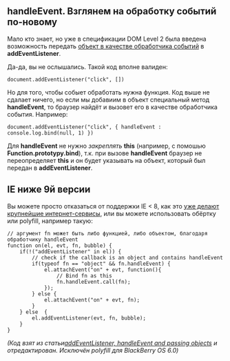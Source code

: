 ## handleEvent. Взглянем на обработку событий по-новому

Мало кто знает, но уже в спецификации DOM Level 2 была введена возможность передать [объект в качестве обработчика событий](http://www.w3.org/TR/DOM-Level-2-Events/events.html#Events-EventListener)
в **addEventListener**.

Да-да, вы не ослышались. Такой код вполне валиден:

    document.addEventListener("click", [])

Но для того, чтобы собыет обработать нужна функция. Код выше не сдалает ничего, но если мы добавиим в объект специальный
метод **handleEvent**, то браузер найдёт и вызовет его в качестве обработчика события. Например:

    document.addEventListener("click", { handleEvent : console.log.bind(null, 1) })

Для **handleEvent** не нужно _закреплять_ **this** (например, с помошью **Function.prototypy.bind**), т.к. при вызове
**handleEvent** браузер не переопределяет **this** и он будет указывать на объект, который был передан в **addEventListener**.


## IE ниже 9й версии

Вы можете просто отказаться от поддержки IE < 8, как это [уже делают крупнейшие интернет-сервисы](http://habrahabr.ru/post/151536/),
или вы можете использовать обёртку или polyfill, например такую:

    // аргумент fn может быть либо функцией, либо объектом, благодаря обработчику handleEvent
    function on(el, evt, fn, bubble) {
        if(!("addEventListener" in el)) {
            // check if the callback is an object and contains handleEvent
            if(typeof fn == "object" && fn.handleEvent) {
                el.attachEvent("on" + evt, function(){
                    // Bind fn as this
                    fn.handleEvent.call(fn);
                });
            } else {
                el.attachEvent("on" + evt, fn);
            }
        } else  {
            el.addEventListener(evt, fn, bubble);
        }
    }

_(Код взят из статьи[addEventListener, handleEvent and passing objects](http://www.thecssninja.com/javascript/handleevent) и отредактирован. Исключён polyfill для BlackBerry OS 6.0)_
